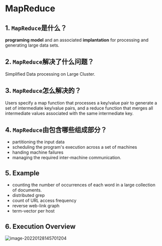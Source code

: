 # MapReduce

## 1. `MapReduce`是什么？

**programing model** and an associated **implantation** for processing and generating large data sets.

## 2. `MapReduce`解决了什么问题？

Simplified Data processing on Large Cluster.

## 3. `MapReduce`怎么解决的？

Users specify a map function that processes a key/value pair to generate a set of intermediate key/value
pairs, and a reduce function that merges all intermediate values associated with the same intermediate key.

## 4. `MapReduce`由包含哪些组成部分？

   - partitioning the input data
   - scheduling the program's execution across a set of machines
   - handing machine failures
   - managing the required inter-machine communication. 

## 5. Example

   - counting the number of occurrences of each word in a large collection of documents.
   - distributed grep
   - count of URL access frequency 
   - reverse web-link graph
   - term-vector per host

## 6. Execution Overview

   ![image-20220128145701204](https://lighk.oss-cn-beijing.aliyuncs.com/wyny/image-20220128145701204.png)


